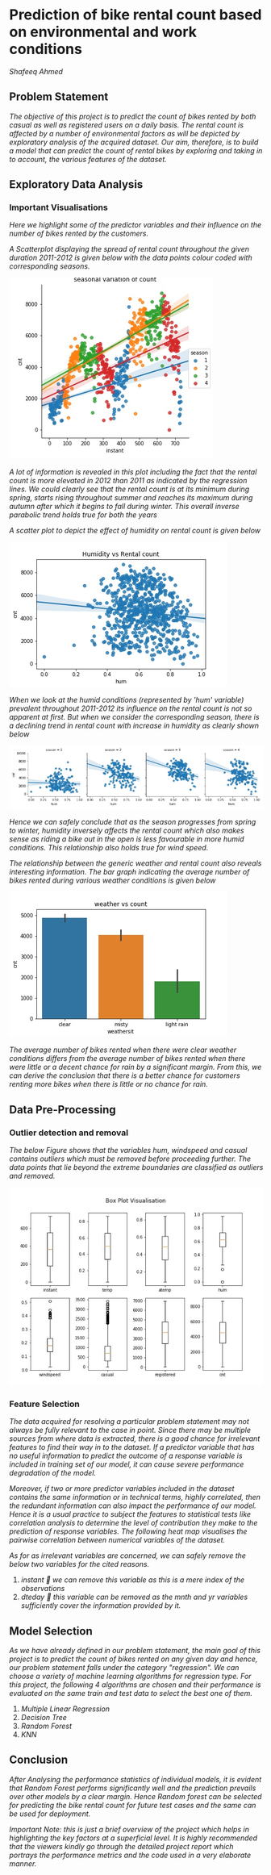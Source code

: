 # Prediction of bike rental count based on environmental and work conditions

_Shafeeq Ahmed_


## Problem Statement

_The objective of this project is to predict the count of bikes rented by both casual as well as registered users on a daily basis. The rental count is affected by a number of environmental factors as will be depicted by exploratory analysis of the acquired dataset. Our aim, therefore, is to build a model that can predict the count of rental bikes by exploring and taking in to account, the various features of the dataset._

## Exploratory Data Analysis

### Important Visualisations

_Here we highlight some of the predictor variables and their influence on the number of bikes rented by the customers._

_A Scatterplot displaying the spread of rental count throughout the given duration 2011-2012 is given below with the data points colour coded with corresponding seasons._

![01](./bike_rental_count_prediction/plots/seasonal_variation_of_count.jpeg)

_A lot of information is revealed in this plot including the fact that the rental count is more elevated in 2012 than 2011 as indicated by the regression lines. We could clearly see that the rental count is at its minimum during spring, starts rising throughout summer and reaches its maximum during autumn after which it begins to fall during winter. This overall inverse parabolic trend holds true for both the years_

_A scatter plot to depict the effect of humidity on rental count is given below_

![02](./plots/humidity_vs_count_solo.jpeg)

_When we look at the humid conditions (represented by &#39;hum&#39; variable) prevalent throughout 2011-2012 its influence on the rental count is not so apparent at first. But when we consider the corresponding season, there is a declining trend in rental count with increase in humidity as clearly shown below_

![03](./plots/humidity_vs_count.jpeg)

_Hence we can safely conclude that as the season progresses from spring to winter, humidity inversely affects the rental count which also makes sense as riding a bike out in the open is less favourable in more humid conditions. This relationship also holds true for wind speed._

_The relationship between the generic weather and rental count also reveals interesting information. The bar graph indicating the average number of bikes rented during various weather conditions is given below_

![04](./plots/weather_vs_count.jpg)

_The average number of bikes rented when there were clear weather conditions differs from the average number of bikes rented when there were little or a decent chance for rain by a significant margin. From this, we can derive the conclusion that there is a better chance for customers renting more bikes when there is little or no chance for rain._

## Data Pre-Processing

### Outlier detection and removal


_The below Figure shows that the variables hum, windspeed and casual contains outliers which must be removed before proceeding further. The data points that lie beyond the extreme boundaries are classified as outliers and removed._

![05](./plots/boxplot_visualization.jpg)

### Feature Selection

_The data acquired for resolving a particular problem statement may not always be fully relevant to the case in point. Since there may be multiple sources from where data is extracted, there is a good chance for irrelevant features to find their way in to the dataset. If a predictor variable that has no useful information to predict the outcome of a response variable is included in training set of our model, it can cause severe performance degradation of the model._

_Moreover, if two or more predictor variables included in the dataset contains the same information or in technical terms, highly correlated, then the redundant information can also impact the performance of our model. Hence it is a usual practice to subject the features to statistical tests like correlation analysis to determine the level of contribution they make to the prediction of response variables. The following heat map visualises the pairwise correlation between numerical variables of the dataset._

_As for as irrelevant variables are concerned, we can safely remove the below two variables for the cited reasons._

1. _instant_ __ _we can remove this variable as this is a mere index of the observations_
2. _dteday_ __ _this variable can be removed as the mnth and yr variables sufficiently cover the information provided by it._

## Model Selection

_As we have already defined in our problem statement, the main goal of this project is to predict the count of bikes rented on any given day and hence, our problem statement falls under the category &quot;regression&quot;. We can choose a variety of machine learning algorithms for regression type. For this project, the following 4 algorithms are chosen and their performance is evaluated on the same train and test data to select the best one of them._

1. _Multiple Linear Regression_
2. _Decision Tree_
3. _Random Forest_
4. _KNN_

## Conclusion

_After Analysing the performance statistics of individual models, it is evident that Random Forest performs significantly well and the prediction prevails over other models by a clear margin. Hence Random forest can be selected for predicting the bike rental count for future test cases and the same can be used for deployment._

_Important Note:_ _this is just a brief overview of the project which helps in highlighting the key factors at a superficial level. It is highly recommended that the viewers kindly go through the detailed project report which portrays the performance metrics and the code used in a very elaborate manner._
